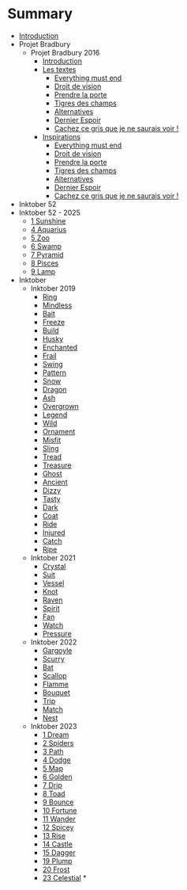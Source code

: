 # Summary

* [Introduction][1]
* Projet Bradbury
  * Projet Bradbury 2016
	* [Introduction][2]
	* [Les textes][3]
	   *  [Everything must end][4]
	   *  [Droit de vision][5]
	   *  [Prendre la porte][6]
	   *  [Tigres des champs][7]
	   *  [Alternatives][8]
	   *  [Dernier Espoir][9]
	   *  [Cachez ce gris que je ne saurais voir !][10]
	* [Inspirations][11]
	   *  [Everything must end][12]
	   *  [Droit de vision][13]
	   *  [Prendre la porte][14]
	   *  [Tigres des champs][15]
	   *  [Alternatives][16]
	   *  [Dernier Espoir][17]
	   *  [Cachez ce gris que je ne saurais voir !][18]
* Inktober 52
* Inktober 52 - 2025
	* [1 Sunshine][19]
	* [4 Aquarius][20]
	* [5 Zoo][21]
	* [6 Swamp][22]
	* [7 Pyramid][23]
	* [8 Pisces][24]
	* [9 Lamp][25]
* Inktober
  * Inktober 2019
	* [Ring][26]
	* [Mindless][27]
	* [Bait][28]
	* [Freeze][29]
	* [Build][30]
	* [Husky][31]
	* [Enchanted][32]
	* [Frail][33]
	* [Swing][34]
	* [Pattern][35]
	* [Snow][36]
	* [Dragon][37]
	* [Ash][38]
	* [Overgrown][39]
	* [Legend][40]
	* [Wild][41]
	* [Ornament][42]
	* [Misfit][43]
	* [Sling][44]
	* [Tread][45]
	* [Treasure][46]
	* [Ghost][47]
	* [Ancient][48]
	* [Dizzy][49]
	* [Tasty][50]
	* [Dark][51]
	* [Coat][52]
	* [Ride][53]
	* [Injured][54]
	* [Catch][55]
	* [Ripe][56]
  * Inktober 2021
	* [Crystal][57]
	* [Suit][58]
	* [Vessel][59]
	* [Knot][60]
	* [Raven][61]
	* [Spirit][62]
	* [Fan][63]
	* [Watch][64]
	* [Pressure][65]
  * Inktober 2022
	* [Gargoyle][66]
	* [Scurry][67]
	* [Bat][68]
	* [Scallop][69]
	* [Flamme][70]
	* [Bouquet][71]
	* [Trip][72]
	* [Match][73]
	* [Nest][74]
  * Inktober 2023
	* [1 Dream][75]
	* [2 Spiders][76]
	* [3 Path][77]
	* [4 Dodge][78]
	* [5 Map][79]
	* [6 Golden][80]
	* [7 Drip][81]
	* [8 Toad][82]
	* [9 Bounce][83]
	* [10 Fortune][84]
	* [11 Wander][85]
	* [12 Spicey][86]
	* [13 Rise][87]
	* [14 Castle][88]
	* [15 Dagger][89]
	* [19 Plump][90]
	* [20 Frost][91]
	* [23 Celestial][92]
	\* 

[1]:	README.md
[2]:	projet_bradbury/2016/README.md
[3]:	projet_bradbury/2016/textes/textes.md
[4]:	projet_bradbury/2016/textes/everything_must_end.md
[5]:	projet_bradbury/2016/textes/droit_de_vision.md
[6]:	projet_bradbury/2016/textes/prendre_la_porte.md
[7]:	projet_bradbury/2016/textes/tigres_des_champs.md
[8]:	projet_bradbury/2016/textes/alternatives.md
[9]:	projet_bradbury/2016/textes/dernier_espoir.md
[10]:	projet_bradbury/2016/textes/gris.md
[11]:	projet_bradbury/2016/explications_textes/inspirations.md
[12]:	projet_bradbury/2016/explications_textes/everything_must_end.md
[13]:	projet_bradbury/2016/explications_textes/droit_de_vision.md
[14]:	projet_bradbury/2016/explications_textes/prendre_la_porte.md
[15]:	projet_bradbury/2016/explications_textes/tigres_des_champs.md
[16]:	projet_bradbury/2016/explications_textes/alternatives.md
[17]:	projet_bradbury/2016/explications_textes/dernier_espoir.md
[18]:	projet_bradbury/2016/explications_textes/gris.md
[19]:	inktober_52/2025/Sunshine.md
[20]:	inktober_52/2025/Aquarius.md
[21]:	inktober_52/2025/Zoo.md
[22]:	inktober_52/2025/Swamp.md
[23]:	inktober_52/2025/Pyramid.md
[24]:	inktober_52/2025/Pisces.md
[25]:	inktober_52/2025/Lamp.md
[26]:	inktober/2019/ring.md
[27]:	inktober/2019/mindless.md
[28]:	inktober/2019/bait.md
[29]:	inktober/2019/freeze.md
[30]:	inktober/2019/build.md
[31]:	inktober/2019/husky.md
[32]:	inktober/2019/enchanted.md
[33]:	inktober/2019/frail.md
[34]:	inktober/2019/swing.md
[35]:	inktober/2019/pattern.md
[36]:	inktober/2019/snow.md
[37]:	inktober/2019/dragon.md
[38]:	inktober/2019/ash.md
[39]:	inktober/2019/overgrown.md
[40]:	inktober/2019/legend.md
[41]:	inktober/2019/wild.md
[42]:	inktober/2019/ornament.md
[43]:	inktober/2019/misfit.md
[44]:	inktober/2019/sling.md
[45]:	inktober/2019/tread.md
[46]:	inktober/2019/treasure.md
[47]:	inktober/2019/ghost.md
[48]:	inktober/2019/ancient.md
[49]:	inktober/2019/dizzy.md
[50]:	inktober/2019/tasty.md
[51]:	inktober/2019/dark.md
[52]:	inktober/2019/coat.md
[53]:	inktober/2019/ride.md
[54]:	inktober/2019/injured.md
[55]:	inktober/2019/catch.md
[56]:	inktober/2019/ripe.md
[57]:	inktober/2021/crystal.md
[58]:	inktober/2021/suit.md
[59]:	inktober/2021/vessel.md
[60]:	inktober/2021/knot.md
[61]:	inktober/2021/raven.md
[62]:	inktober/2021/spirit.md
[63]:	inktober/2021/fan.md
[64]:	inktober/2021/watch.md
[65]:	inktober/2021/pressure.md
[66]:	inktober/2022/gargoyle.md
[67]:	inktober/2022/scurry.md
[68]:	inktober/2022/bat.md
[69]:	inktober/2022/scallop.md
[70]:	inktober/2022/flamme.md
[71]:	inktober/2022/bouquet.md
[72]:	inktober/2022/trip.md
[73]:	inktober/2022/match.md
[74]:	inktober/2022/nest.md
[75]:	inktober/2023/dream.md
[76]:	inktober/2023/spiders.md
[77]:	inktober/2023/path.md
[78]:	inktober/2023/dodge.md
[79]:	inktober/2023/map.md
[80]:	inktober/2023/golden.md
[81]:	inktober/2023/drip.md
[82]:	inktober/2023/toad.md
[83]:	inktober/2023/bounce.md
[84]:	inktober/2023/fortune.md
[85]:	inktober/2023/wander.md
[86]:	inktober/2023/spicey.md
[87]:	inktober/2023/rise.md
[88]:	inktober/2023/castle.md
[89]:	inktober/2023/dagger.md
[90]:	inktober/2023/plump.md
[91]:	inktober/2023/frost.md
[92]:	inktober/2023/celestial.md